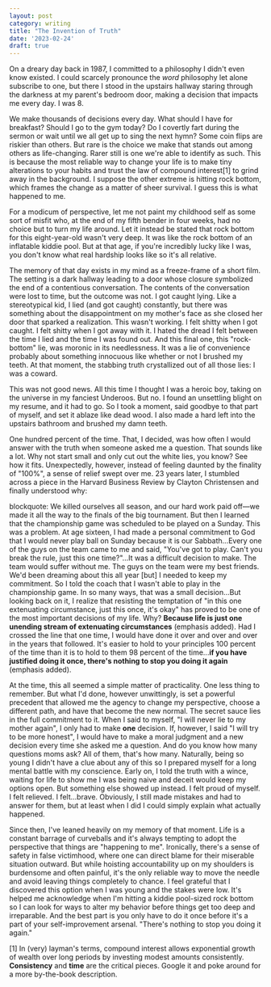 ```yaml
---
layout: post
category: writing
title: "The Invention of Truth"
date: '2023-02-24'
draft: true
---
```


On a dreary day back in 1987, I committed to a philosophy I didn't even know existed. I could scarcely pronounce the _word_ philosophy let alone subscribe to one, but there I stood in the upstairs hallway staring through the darkness at my parent's bedroom door, making a decision that impacts me every day. I was 8.

We make thousands of decisions every day. What should I have for breakfast? Should I go to the gym today? Do I covertly fart during the sermon or wait until we all get up to sing the next hymn? Some coin flips are riskier than others. But rare is the choice we make that stands out among others as life-changing. Rarer still is one we're able to identify as such. This is because the most reliable way to change your life is to make tiny alterations to your habits and trust the law of compound interest[1] to grind away in the background. I suppose the other extreme is hitting rock bottom, which frames the change as a matter of sheer survival. I guess this is what happened to me.

For a modicum of perspective, let me not paint my childhood self as some sort of misfit who, at the end of my fifth bender in four weeks, had no choice but to turn my life around. Let it instead be stated that rock bottom for this eight-year-old wasn't very deep. It was like the rock bottom of an inflatable kiddie pool. But at that age, if you're incredibly lucky like I was, you don't know what real hardship looks like so it's all relative.

The memory of that day exists in my mind as a freeze-frame of a short film. The setting is a dark hallway leading to a door whose closure symbolized the end of a contentious conversation. The contents of the conversation were lost to time, but the outcome was not. I got caught lying. Like a stereotypical kid, I lied (and got caught) constantly, but there was something about the disappointment on my mother's face as she closed her door that sparked a realization. This wasn't working. I felt shitty when I got caught. I felt shitty when I got away with it. I hated the dread I felt between the time I lied and the time I was found out. And this final one, this "rock-bottom" lie, was moronic in its needlessness. It was a lie of convenience probably about something innocuous like whether or not I brushed my teeth. At that moment, the stabbing truth crystallized out of all those lies: I was a coward.

This was not good news. All this time I thought I was a heroic boy, taking on the universe in my fanciest Underoos. But no. I found an unsettling blight on my resume, and it had to go. So I took a moment, said goodbye to that part of myself, and set it ablaze like dead wood. I also made a hard left into the upstairs bathroom and brushed my damn teeth.

One hundred percent of the time. That, I decided, was how often I would answer with the truth when someone asked me a question. That sounds like a lot. Why not start small and only cut out the white lies, you know? See how it fits. Unexpectedly, however, instead of feeling daunted by the finality of "100%", a sense of relief swept over me. 23 years later, I stumbled across a piece in the Harvard Business Review by Clayton Christensen and finally understood why:

blockquote:
We killed ourselves all season, and our hard work paid off—we made it all the way to the finals of the big tournament. But then I learned that the championship game was scheduled to be played on a Sunday. This was a problem. At age sixteen, I had made a personal commitment to God that I would never play ball on Sunday because it is our Sabbath...Every one of the guys on the team came to me and said, "You've got to play. Can't you break the rule, just this one time?"...It was a difficult decision to make. The team would suffer without me. The guys on the team were my best friends. We'd been dreaming about this all year [but] I needed to keep my commitment. So I told the coach that I wasn't able to play in the championship game. In so many ways, that was a small decision...But looking back on it, I realize that resisting the temptation of "in this one extenuating circumstance, just this once, it's okay" has proved to be one of the most important decisions of my life. Why? **Because life is just one unending stream of extenuating circumstances** (emphasis added). Had I crossed the line that one time, I would have done it over and over and over in the years that followed. It's easier to hold to your principles 100 percent of the time than it is to hold to them 98 percent of the time...**if you have justified doing it once, there's nothing to stop you doing it again** (emphasis added).

At the time, this all seemed a simple matter of practicality. One less thing to remember. But what I'd done, however unwittingly, is set a powerful precedent that allowed me the agency to change my perspective, choose a different path, and have that become the new normal. The secret sauce lies in the full commitment to it. When I said to myself, "I will never lie to my mother again", I only had to make **one** decision. If, however, I said "I will try to be more honest", I would have to make a moral judgment and a new decision every time she asked me a question. And do you know how many questions moms ask? All of them, that's how many. Naturally, being so young I didn't have a clue about any of this so I prepared myself for a long mental battle with my conscience. Early on, I told the truth with a wince, waiting for life to show me I was being naive and deceit would keep my options open. But something else showed up instead. I felt proud of myself. I felt relieved. I felt...brave. Obviously, I still made mistakes and had to answer for them, but at least when I did I could simply explain what actually happened.

Since then, I've leaned heavily on my memory of that moment. Life is a constant barrage of curveballs and it's always tempting to adopt the perspective that things are "happening to me". Ironically, there's a sense of safety in false victimhood, where one can direct blame for their miserable situation outward. But while hoisting accountability up on my shoulders is burdensome and often painful, it's the only reliable way to move the needle and avoid leaving things completely to chance. I feel grateful that I discovered this option when I was young and the stakes were low. It's helped me acknowledge when I'm hitting a kiddie pool-sized rock bottom so I can look for ways to alter my behavior before things get too deep and irreparable. And the best part is you only have to do it once before it's a part of your self-improvement arsenal. "There's nothing to stop you doing it again."

[1] In (very) layman's terms, compound interest allows exponential growth of wealth over long periods by investing modest amounts consistently. **Consistency** and **time** are the critical pieces. Google it and poke around for a more by-the-book description.
